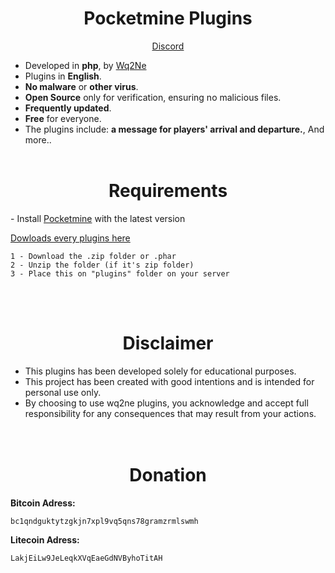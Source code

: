 <h1 align="center">Pocketmine Plugins</h1>

<p align="center">
   <a href="https://discord.gg/wq2ne">Discord</a>
</p>

<p>
  
  - Developed in <strong>php</strong>, by <a href="https://discord.gg/wq2ne">Wq2Ne</a><br>
  - Plugins in <strong>English</strong>.<br>
  - <strong>No malware</strong> or <strong>other virus</strong>.<br>
  - <strong>Open Source</strong> only for verification, ensuring no malicious files.<br>
  - <strong>Frequently updated</strong>.<br>
  - <strong>Free</strong> for everyone.<br>
  - The plugins include: <strong>a message for players' arrival and departure.</strong>, And more..
  <br><br>
</p>

<h1 align="center">Requirements</h1>

<p>
- Install <a href="https://github.com/pmmp/PocketMine-MP">Pocketmine</a> with the latest version<br>
</p>

<a href="https://github.com/Wq2Ne">Dowloads every plugins here</a>

<p>
  
```
1 - Download the .zip folder or .phar
2 - Unzip the folder (if it's zip folder)
3 - Place this on "plugins" folder on your server
```
<br><br>
</p>

<h1 align="center">Disclaimer</h1>

<p>
  
  - This plugins has been developed solely for educational purposes.<br>
  - This project has been created with good intentions and is intended for personal use only.<br>
  - By choosing to use wq2ne plugins, you acknowledge and accept full responsibility for any consequences that may result from your actions.<br>
<br><br>
</p>

<h1 align="center">Donation</h1>

<p>
  
  <strong>Bitcoin Adress:</strong>
  ``` 
bc1qndguktytzgkjn7xpl9vq5qns78gramzrmlswmh
  ```
  <strong>Litecoin Adress:</strong>
  ```
LakjEiLw9JeLeqkXVqEaeGdNVByhoTitAH
  ```

</p>
